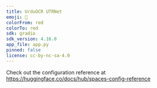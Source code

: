 ```yaml
---
title: UrduOCR UTRNet
emoji: 🐨
colorFrom: red
colorTo: red
sdk: gradio
sdk_version: 4.16.0
app_file: app.py
pinned: false
license: cc-by-nc-sa-4.0
---
```


Check out the configuration reference at https://huggingface.co/docs/hub/spaces-config-reference
